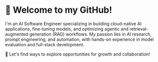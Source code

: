 # 👋 Welcome to my GitHub!

I'm an AI Software Engineer specializing in building cloud-native AI applications, fine-tuning models, and optimizing agentic and retrieval-augmented generation (RAG) workflows. My passion lies in AI research, prompt engineering, and automation, with hands-on experience in model evaluation and full-stack development.

💬 Let's find ways to explore opportunities for growth and collaboration!
